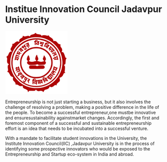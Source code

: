 # Institue Innovation Council Jadavpur University


<img src="https://github.com/jadavpur-university-ed-cell/IICJadavpurUniversity/blob/master/assets/img/logo/julogo.png" width="200" height="200"></img>


Entrepreneurship is not just starting a business, but it also involves the challenge of resolving a problem, making a positive difference in the life of the people. To become a successful entrepreneur,one mustbe innovative and ensuresustainability againstmarket changes. 
Accordingly, the first and foremost component of a successful and sustainable entrepreneurship effort is an idea that needs to be incubated into a successful venture.

With  a  mandate  to  facilitate  student  innovations  in  the  University, the Institute Innovation Council(IIC) ,Jadavpur University is in the process of identifying some prospective innovators who  would  be  exposed  to  the  Entrepreneurship  and  Startup  eco-system  in  India  and  abroad.
